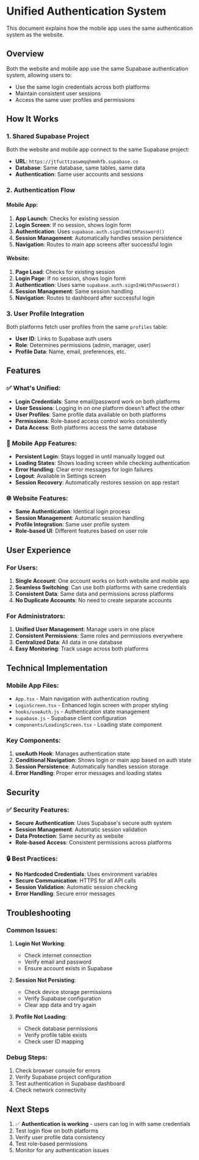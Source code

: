 # Unified Authentication System

This document explains how the mobile app uses the same authentication system as the website.

## Overview

Both the website and mobile app use the same Supabase authentication system, allowing users to:
- Use the same login credentials across both platforms
- Maintain consistent user sessions
- Access the same user profiles and permissions

## How It Works

### 1. Shared Supabase Project
Both the website and mobile app connect to the same Supabase project:
- **URL**: `https://jtfucttzaswmqqhmmhfb.supabase.co`
- **Database**: Same database, same tables, same data
- **Authentication**: Same user accounts and sessions

### 2. Authentication Flow

#### Mobile App:
1. **App Launch**: Checks for existing session
2. **Login Screen**: If no session, shows login form
3. **Authentication**: Uses `supabase.auth.signInWithPassword()`
4. **Session Management**: Automatically handles session persistence
5. **Navigation**: Routes to main app screens after successful login

#### Website:
1. **Page Load**: Checks for existing session
2. **Login Page**: If no session, shows login form
3. **Authentication**: Uses same `supabase.auth.signInWithPassword()`
4. **Session Management**: Same session handling
5. **Navigation**: Routes to dashboard after successful login

### 3. User Profile Integration

Both platforms fetch user profiles from the same `profiles` table:
- **User ID**: Links to Supabase auth users
- **Role**: Determines permissions (admin, manager, user)
- **Profile Data**: Name, email, preferences, etc.

## Features

### ✅ What's Unified:
- **Login Credentials**: Same email/password work on both platforms
- **User Sessions**: Logging in on one platform doesn't affect the other
- **User Profiles**: Same profile data available on both platforms
- **Permissions**: Role-based access control works consistently
- **Data Access**: Both platforms access the same database

### 📱 Mobile App Features:
- **Persistent Login**: Stays logged in until manually logged out
- **Loading States**: Shows loading screen while checking authentication
- **Error Handling**: Clear error messages for login failures
- **Logout**: Available in Settings screen
- **Session Recovery**: Automatically restores session on app restart

### 🌐 Website Features:
- **Same Authentication**: Identical login process
- **Session Management**: Automatic session handling
- **Profile Integration**: Same user profile system
- **Role-based UI**: Different features based on user role

## User Experience

### For Users:
1. **Single Account**: One account works on both website and mobile app
2. **Seamless Switching**: Can use both platforms with same credentials
3. **Consistent Data**: Same data and permissions across platforms
4. **No Duplicate Accounts**: No need to create separate accounts

### For Administrators:
1. **Unified User Management**: Manage users in one place
2. **Consistent Permissions**: Same roles and permissions everywhere
3. **Centralized Data**: All data in one database
4. **Easy Monitoring**: Track usage across both platforms

## Technical Implementation

### Mobile App Files:
- `App.tsx` - Main navigation with authentication routing
- `LoginScreen.tsx` - Enhanced login screen with proper styling
- `hooks/useAuth.js` - Authentication state management
- `supabase.js` - Supabase client configuration
- `components/LoadingScreen.tsx` - Loading state component

### Key Components:
1. **useAuth Hook**: Manages authentication state
2. **Conditional Navigation**: Shows login or main app based on auth state
3. **Session Persistence**: Automatically handles session storage
4. **Error Handling**: Proper error messages and loading states

## Security

### ✅ Security Features:
- **Secure Authentication**: Uses Supabase's secure auth system
- **Session Management**: Automatic session validation
- **Data Protection**: Same security as website
- **Role-based Access**: Consistent permissions across platforms

### 🔒 Best Practices:
- **No Hardcoded Credentials**: Uses environment variables
- **Secure Communication**: HTTPS for all API calls
- **Session Validation**: Automatic session checking
- **Error Handling**: Secure error messages

## Troubleshooting

### Common Issues:

1. **Login Not Working**:
   - Check internet connection
   - Verify email and password
   - Ensure account exists in Supabase

2. **Session Not Persisting**:
   - Check device storage permissions
   - Verify Supabase configuration
   - Clear app data and try again

3. **Profile Not Loading**:
   - Check database permissions
   - Verify profile table exists
   - Check user ID mapping

### Debug Steps:
1. Check browser console for errors
2. Verify Supabase project configuration
3. Test authentication in Supabase dashboard
4. Check network connectivity

## Next Steps

1. ✅ **Authentication is working** - users can log in with same credentials
2. Test login flow on both platforms
3. Verify user profile data consistency
4. Test role-based permissions
5. Monitor for any authentication issues 